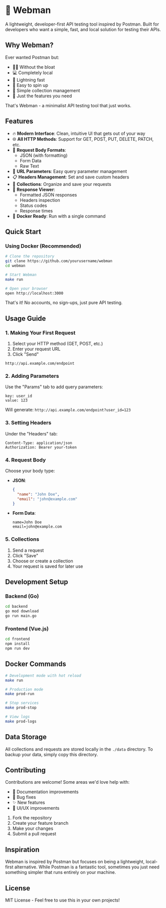 # 🚀 Webman

A lightweight, developer-first API testing tool inspired by Postman. Built for developers who want a simple, fast, and local solution for testing their APIs.

## Why Webman?

Ever wanted Postman but:
- 🏃‍♂️ Without the bloat
- 💻 Completely local
- 🚀 Lightning fast
- 🐳 Easy to spin up
- 📁 Simple collection management
- 🎯 Just the features you need

That's Webman - a minimalist API testing tool that just works.

## Features

- 🔥 **Modern Interface**: Clean, intuitive UI that gets out of your way
- 🌐 **All HTTP Methods**: Support for GET, POST, PUT, DELETE, PATCH, etc.
- 📝 **Request Body Formats**: 
  - JSON (with formatting)
  - Form Data
  - Raw Text
- 🎯 **URL Parameters**: Easy query parameter management
- 📋 **Headers Management**: Set and save custom headers
- 💾 **Collections**: Organize and save your requests
- 🔄 **Response Viewer**: 
  - Formatted JSON responses
  - Headers inspection
  - Status codes
  - Response times
- 🐳 **Docker Ready**: Run with a single command

## Quick Start

### Using Docker (Recommended)

```bash
# Clone the repository
git clone https://github.com/yourusername/webman
cd webman

# Start Webman
make run

# Open your browser
open http://localhost:3000
```

That's it! No accounts, no sign-ups, just pure API testing.

## Usage Guide

### 1. Making Your First Request

1. Select your HTTP method (GET, POST, etc.)
2. Enter your request URL
3. Click "Send"

```
http://api.example.com/endpoint
```

### 2. Adding Parameters

Use the "Params" tab to add query parameters:
```
key: user_id
value: 123
```
Will generate: `http://api.example.com/endpoint?user_id=123`

### 3. Setting Headers

Under the "Headers" tab:
```
Content-Type: application/json
Authorization: Bearer your-token
```

### 4. Request Body

Choose your body type:
- **JSON**:
  ```json
  {
    "name": "John Doe",
    "email": "john@example.com"
  }
  ```
- **Form Data**:
  ```
  name=John Doe
  email=john@example.com
  ```

### 5. Collections

1. Send a request
2. Click "Save"
3. Choose or create a collection
4. Your request is saved for later use

## Development Setup

### Backend (Go)
```bash
cd backend
go mod download
go run main.go
```

### Frontend (Vue.js)
```bash
cd frontend
npm install
npm run dev
```

## Docker Commands

```bash
# Development mode with hot reload
make run

# Production mode
make prod-run

# Stop services
make prod-stop

# View logs
make prod-logs
```

## Data Storage

All collections and requests are stored locally in the `./data` directory. To backup your data, simply copy this directory.

## Contributing

Contributions are welcome! Some areas we'd love help with:
- 📝 Documentation improvements
- 🐛 Bug fixes
- ✨ New features
- 🎨 UI/UX improvements

1. Fork the repository
2. Create your feature branch
3. Make your changes
4. Submit a pull request

## Inspiration

Webman is inspired by Postman but focuses on being a lightweight, local-first alternative. While Postman is a fantastic tool, sometimes you just need something simpler that runs entirely on your machine.

## License

MIT License - Feel free to use this in your own projects! 